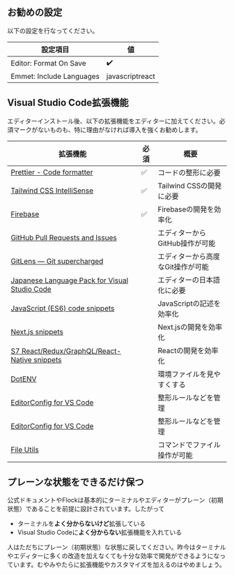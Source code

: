 ## お勧めの設定

以下の設定を行なってください。

| 設定項目                 | 値              |
| ------------------------ | --------------- |
| Editor: Format On Save   | ✔️               |
| Emmet: Include Languages | javascriptreact |


## Visual Studio Code拡張機能

エディターインストール後、以下の拡張機能をエディターに加えてください。必須マークがないものも、特に理由がなければ導入を強くお勧めします。

| 拡張機能                                                                                                                               | 必須 | 概要                              |
| -------------------------------------------------------------------------------------------------------------------------------------- | ---- | --------------------------------- |
| [Prettier - Code formatter](https://marketplace.visualstudio.com/items?itemName=esbenp.prettier-vscode)                                | ✅    | コードの整形に必要                |
| [Tailwind CSS IntelliSense](https://marketplace.visualstudio.com/items?itemName=bradlc.vscode-tailwindcss)                             | ✅    | Tailwind CSSの開発に必要          |
| [Firebase](https://marketplace.visualstudio.com/items?itemName=toba.vsfire)                                                            | ✅    | Firebaseの開発を効率化            |
| [GitHub Pull Requests and Issues](https://marketplace.visualstudio.com/items?itemName=GitHub.vscode-pull-request-github)               |      | エディターからGitHub操作が可能    |
| [GitLens — Git supercharged](https://marketplace.visualstudio.com/items?itemName=eamodio.gitlens)                                      |      | エディターから高度なGit操作が可能 |
| [Japanese Language Pack for Visual Studio Code](https://marketplace.visualstudio.com/items?itemName=MS-CEINTL.vscode-language-pack-ja) |      | エディターの日本語化に必要        |
| [JavaScript (ES6) code snippets](https://marketplace.visualstudio.com/items?itemName=xabikos.JavaScriptSnippets)                       |      | JavaScriptの記述を効率化          |
| [Next.js snippets](https://marketplace.visualstudio.com/items?itemName=PulkitGangwar.nextjs-snippets)                                  |      | Next.jsの開発を効率化             |
| [S7 React/Redux/GraphQL/React-Native snippets](https://marketplace.visualstudio.com/items?itemName=dsznajder.es7-react-js-snippets)    |      | Reactの開発を効率化               |
| [DotENV](https://marketplace.visualstudio.com/items?itemName=mikestead.dotenv)                                                         |      | 環境ファイルを見やすくする        |
| [EditorConfig for VS Code](https://marketplace.visualstudio.com/items?itemName=EditorConfig.EditorConfig)                              |      | 整形ルールなどを管理              |
| [EditorConfig for VS Code](https://marketplace.visualstudio.com/items?itemName=EditorConfig.EditorConfig)                              |      | 整形ルールなどを管理              |
| [File Utils](https://marketplace.visualstudio.com/items?itemName=sleistner.vscode-fileutils)                                           |      | コマンドでファイル操作が可能      |

## プレーンな状態をできるだけ保つ

公式ドキュメントやFlockは基本的にターミナルやエディターがプレーン（初期状態）であることを前提に設計されています。したがって

- ターミナルを**よく分からないけど**拡張している
- Visual Studio Codeに**よく分からない**拡張機能を入れている

人はただちにプレーン（初期状態）な状態に戻してください。昨今はターミナルやエディターに多くの改造を加えなくても十分な効率で開発ができるようになっています。むやみやたらに拡張機能やカスタマイズを加えるのはやめましょう。